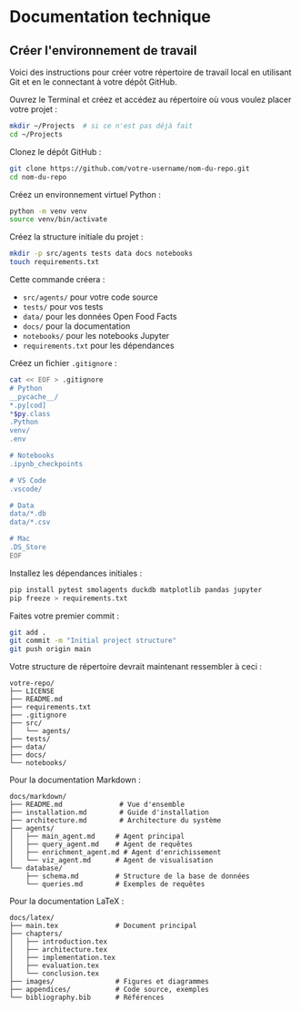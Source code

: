 # Documentation technique

## Créer l'environnement de travail

Voici des instructions pour créer votre répertoire de travail local en utilisant Git et en le connectant à votre dépôt GitHub.

Ouvrez le Terminal et créez et accédez au répertoire où vous voulez placer votre projet :

```bash
mkdir ~/Projects  # si ce n'est pas déjà fait
cd ~/Projects
```

Clonez le dépôt GitHub :

```bash
git clone https://github.com/votre-username/nom-du-repo.git
cd nom-du-repo
```

Créez un environnement virtuel Python :

```bash
python -m venv venv
source venv/bin/activate
```

Créez la structure initiale du projet :

```bash
mkdir -p src/agents tests data docs notebooks
touch requirements.txt
```

Cette commande créera :

- `src/agents/` pour votre code source
- `tests/` pour vos tests
- `data/` pour les données Open Food Facts
- `docs/` pour la documentation
- `notebooks/` pour les notebooks Jupyter
- `requirements.txt` pour les dépendances

Créez un fichier `.gitignore` :

```bash
cat << EOF > .gitignore
# Python
__pycache__/
*.py[cod]
*$py.class
.Python
venv/
.env

# Notebooks
.ipynb_checkpoints

# VS Code
.vscode/

# Data
data/*.db
data/*.csv

# Mac
.DS_Store
EOF
```

Installez les dépendances initiales :

```bash
pip install pytest smolagents duckdb matplotlib pandas jupyter
pip freeze > requirements.txt
```

Faites votre premier commit :

```bash
git add .
git commit -m "Initial project structure"
git push origin main
```

Votre structure de répertoire devrait maintenant ressembler à ceci :

```
votre-repo/
├── LICENSE
├── README.md
├── requirements.txt
├── .gitignore
├── src/
│   └── agents/
├── tests/
├── data/
├── docs/
└── notebooks/
```

Pour la documentation Markdown :

```
docs/markdown/
├── README.md              # Vue d'ensemble
├── installation.md        # Guide d'installation
├── architecture.md        # Architecture du système
├── agents/               
│   ├── main_agent.md     # Agent principal
│   ├── query_agent.md    # Agent de requêtes
│   ├── enrichment_agent.md # Agent d'enrichissement
│   └── viz_agent.md      # Agent de visualisation
└── database/
    ├── schema.md         # Structure de la base de données
    └── queries.md        # Exemples de requêtes
```

Pour la documentation LaTeX :

```
docs/latex/
├── main.tex              # Document principal
├── chapters/
│   ├── introduction.tex
│   ├── architecture.tex
│   ├── implementation.tex
│   ├── evaluation.tex
│   └── conclusion.tex
├── images/               # Figures et diagrammes
├── appendices/           # Code source, exemples
└── bibliography.bib      # Références
```